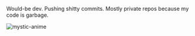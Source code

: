 Would-be dev.
Pushing shitty commits.
Mostly private repos because my code is garbage.


![mystic-anime](https://user-images.githubusercontent.com/91834647/201921081-a4efcd1a-3cda-44b3-bad9-e9d911cf41a0.gif)





<!---
KimiraYa/KimiraYa is a ✨ special ✨ repository because its `README.md` (this file) appears on your GitHub profile.
You can click the Preview link to take a look at your changes.
--->
